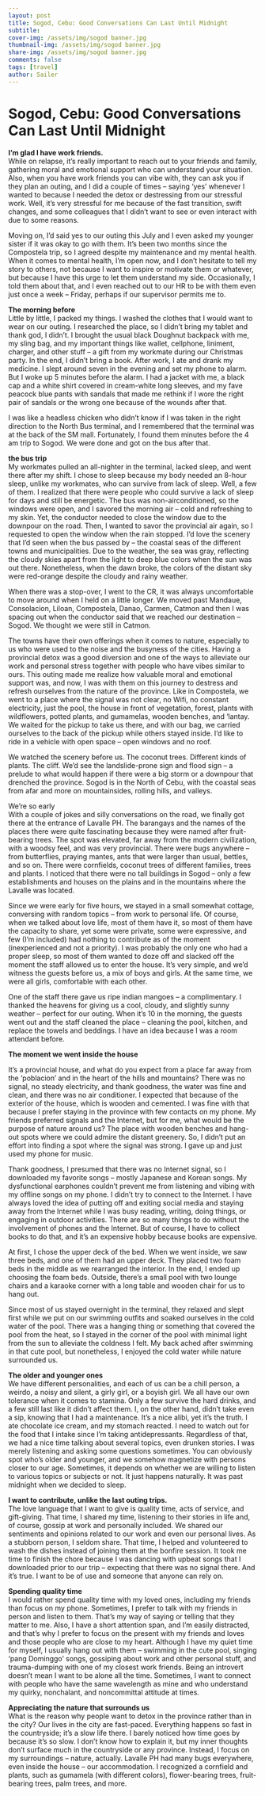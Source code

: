 ```yaml
---
layout: post
title: Sogod, Cebu: Good Conversations Can Last Until Midnight
subtitle: 
cover-img: /assets/img/sogod banner.jpg
thumbnail-img: /assets/img/sogod banner.jpg
share-img: /assets/img/sogod banner.jpg
comments: false
tags: [travel]
author: Sailer
---
```


# **Sogod, Cebu: Good Conversations Can Last Until Midnight**

**I’m glad I have work friends.**  
While on relapse, it’s really important to reach out to your friends and family, gathering moral and emotional support who can understand your situation. Also, when you have work friends you can vibe with, they can ask you if they plan an outing, and I did a couple of times – saying ‘yes’ whenever I wanted to because I needed the detox or destressing from our stressful work. Well, it’s very stressful for me because of the fast transition, swift changes, and some colleagues that I didn’t want to see or even interact with due to some reasons.

Moving on, I’d said yes to our outing this July and I even asked my younger sister if it was okay to go with them. It’s been two months since the Compostela trip, so I agreed despite my maintenance and my mental health. When it comes to mental health, I’m open now, and I don’t hesitate to tell my story to others, not because I want to inspire or motivate them or whatever, but because I have this urge to let them understand my side. Occasionally, I told them about that, and I even reached out to our HR to be with them even just once a week – Friday, perhaps if our supervisor permits me to.

**The morning before**  
Little by little, I packed my things. I washed the clothes that I would want to wear on our outing. I researched the place, so I didn’t bring my tablet and thank god, I didn’t. I brought the usual black Doughnut backpack with me, my sling bag, and my important things like wallet, cellphone, liniment, charger, and other stuff – a gift from my workmate during our Christmas party. In the end, I didn’t bring a book. After work, I ate and drank my medicine. I slept around seven in the evening and set my phone to alarm. But I woke up 5 minutes before the alarm. I had a jacket with me, a black cap and a white shirt covered in cream-white long sleeves, and my fave peacock blue pants with sandals that made me rethink if I wore the right pair of sandals or the wrong one because of the wounds after that.

I was like a headless chicken who didn’t know if I was taken in the right direction to the North Bus terminal, and I remembered that the terminal was at the back of the SM mall. Fortunately, I found them minutes before the 4 am trip to Sogod. We were done and got on the bus after that.

**the bus trip**  
My workmates pulled an all-nighter in the terminal, lacked sleep, and went there after my shift. I chose to sleep because my body needed an 8-hour sleep, unlike my workmates, who can survive from lack of sleep. Well, a few of them. I realized that there were people who could survive a lack of sleep for days and still be energetic. The bus was non-airconditioned, so the windows were open, and I savored the morning air – cold and refreshing to my skin. Yet, the conductor needed to close the window due to the downpour on the road. Then, I wanted to savor the provincial air again, so I requested to open the window when the rain stopped. I’d love the scenery that I’d seen when the bus passed by – the coastal seas of the different towns and municipalities. Due to the weather, the sea was gray, reflecting the cloudy skies apart from the light to deep blue colors when the sun was out there. Nonetheless, when the dawn broke, the colors of the distant sky were red-orange despite the cloudy and rainy weather.

When there was a stop-over, I went to the CR, it was always uncomfortable to move around when I held on a little longer. We moved past Mandaue, Consolacion, Liloan, Compostela, Danao, Carmen, Catmon and then I was spacing out when the conductor said that we reached our destination – Sogod. We thought we were still in Catmon.

The towns have their own offerings when it comes to nature, especially to us who were used to the noise and the busyness of the cities. Having a provincial detox was a good diversion and one of the ways to alleviate our work and personal stress together with people who have vibes similar to ours. This outing made me realize how valuable moral and emotional support was, and now, I was with them on this journey to destress and refresh ourselves from the nature of the province. Like in Compostela, we went to a place where the signal was not clear, no Wifi, no constant electricity, just the pool, the house in front of vegetation, forest, plants with wildflowers, potted plants, and gumamelas, wooden benches, and ‘lantay. We waited for the pickup to take us there, and with our bag, we carried ourselves to the back of the pickup while others stayed inside. I’d like to ride in a vehicle with open space – open windows and no roof.

We watched the scenery before us. The coconut trees. Different kinds of plants. The cliff. We’d see the landslide-prone sign and flood sign – a prelude to what would happen if there were a big storm or a downpour that drenched the province. Sogod is in the North of Cebu, with the coastal seas from afar and more on mountainsides, rolling hills, and valleys.

We’re so early  
With a couple of jokes and silly conversations on the road, we finally got there at the entrance of Lavalle PH. The barangays and the names of the places there were quite fascinating because they were named after fruit-bearing trees. The spot was elevated, far away from the modern civilization, with a woodsy feel, and was very provincial. There were bugs anywhere – from butterflies, praying mantes, ants that were larger than usual, bettles, and so on. There were cornfields, coconut trees of different families, trees and plants. I noticed that there were no tall buildings in Sogod – only a few establishments and houses on the plains and in the mountains where the Lavalle was located.

Since we were early for five hours, we stayed in a small somewhat cottage, conversing with random topics – from work to personal life. Of course, when we talked about love life, most of them have it, so most of them have the capacity to share, yet some were private, some were expressive, and few (I’m included) had nothing to contribute as of the moment (inexperienced and not a priority). I was probably the only one who had a proper sleep, so most of them wanted to doze off and slacked off the moment the staff allowed us to enter the house. It’s very simple, and we’d witness the guests before us, a mix of boys and girls. At the same time, we were all girls, comfortable with each other.

One of the staff there gave us ripe indian mangoes – a complimentary. I thanked the heavens for giving us a cool, cloudy, and slightly sunny weather – perfect for our outing. When it’s 10 in the morning, the guests went out and the staff cleaned the place – cleaning the pool, kitchen, and replace the towels and beddings. I have an idea because I was a room attendant before.

**The moment we went inside the house**

It’s a provincial house, and what do you expect from a place far away from the ‘poblacion’ and in the heart of the hills and mountains? There was no signal, no steady electricity, and thank goodness, the water was fine and clean, and there was no air conditioner. I expected that because of the exterior of the house, which is wooden and cemented. I was fine with that because I prefer staying in the province with few contacts on my phone. My friends preferred signals and the Internet, but for me, what would be the purpose of nature around us? The place with wooden benches and hang-out spots where we could admire the distant greenery. So, I didn’t put an effort into finding a spot where the signal was strong. I gave up and just used my phone for music.

Thank goodness, I presumed that there was no Internet signal, so I downloaded my favorite songs – mostly Japanese and Korean songs. My dysfunctional earphones couldn’t prevent me from listening and vibing with my offline songs on my phone. I didn’t try to connect to the Internet. I have always loved the idea of putting off and exiting social media and staying away from the Internet while I was busy reading, writing, doing things, or engaging in outdoor activities. There are so many things to do without the involvement of phones and the Internet. But of course, I have to collect books to do that, and it’s an expensive hobby because books are expensive.

At first, I chose the upper deck of the bed. When we went inside, we saw three beds, and one of them had an upper deck. They placed two foam beds in the middle as we rearranged the interior. In the end, I ended up choosing the foam beds. Outside, there’s a small pool with two lounge chairs and a karaoke corner with a long table and wooden chair for us to hang out.

Since most of us stayed overnight in the terminal, they relaxed and slept first while we put on our swimming outfits and soaked ourselves in the cold water of the pool. There was a hanging thing or something that covered the pool from the heat, so I stayed in the corner of the pool with minimal light from the sun to alleviate the coldness I felt. My back ached after swimming in that cute pool, but nonetheless, I enjoyed the cold water while nature surrounded us.

**The older and younger ones**  
We have different personalities, and each of us can be a chill person, a weirdo, a noisy and silent, a girly girl, or a boyish girl. We all have our own tolerance when it comes to stamina. Only a few survive the hard drinks, and a few still last like it didn’t affect them. I, on the other hand, didn’t take even a sip, knowing that I had a maintenance. It’s a nice alibi, yet it’s the truth. I ate chocolate ice cream, and my stomach reacted. I need to watch out for the food that I intake since I’m taking antidepressants. Regardless of that, we had a nice time talking about several topics, even drunken stories. I was merely listening and asking some questions sometimes. You can obviously spot who’s older and younger, and we somehow magnetize with persons closer to our age. Sometimes, it depends on whether we are willing to listen to various topics or subjects or not. It just happens naturally. It was past midnight when we decided to sleep.

**I want to contribute, unlike the last outing trips.**  
The love language that I want to give is quality time, acts of service, and gift-giving. That time, I shared my time, listening to their stories in life and, of course, gossip at work and personally included. We shared our sentiments and opinions related to our work and even our personal lives. As a stubborn person, I seldom share. That time, I helped and volunteered to wash the dishes instead of joining them at the bonfire session. It took me time to finish the chore because I was dancing with upbeat songs that I downloaded prior to our trip – expecting that there was no signal there. And it’s true. I want to be of use and someone that anyone can rely on.

**Spending quality time**  
I would rather spend quality time with my loved ones, including my friends than focus on my phone. Sometimes, I prefer to talk with my friends in person and listen to them. That’s my way of saying or telling that they matter to me. Also, I have a short attention span, and I’m easily distracted, and that’s why I prefer to focus on the present with my friends and loves and those people who are close to my heart. Although I have my quiet time for myself, I usually hang out with them – swimming in the cute pool, singing ‘pang Dominggo’ songs, gossiping about work and other personal stuff, and trauma-dumping with one of my closest work friends. Being an introvert doesn’t mean I want to be alone all the time. Sometimes, I want to connect with people who have the same wavelength as mine and who understand my quirky, nonchalant, and noncommittal attitude at times.

**Appreciating the nature that surrounds us**  
What is the reason why people want to detox in the province rather than in the city? Our lives in the city are fast-paced. Everything happens so fast in the countryside; it’s a slow life there. I barely noticed how time goes by because it’s so slow. I don’t know how to explain it, but my inner thoughts don’t surface much in the countryside or any province. Instead, I focus on my surroundings – nature, actually. Lavalle PH had many bugs everywhere, even inside the house – our accommodation. I recognized a cornfield and plants, such as gumamela (with different colors), flower-bearing trees, fruit-bearing trees, palm trees, and more.

